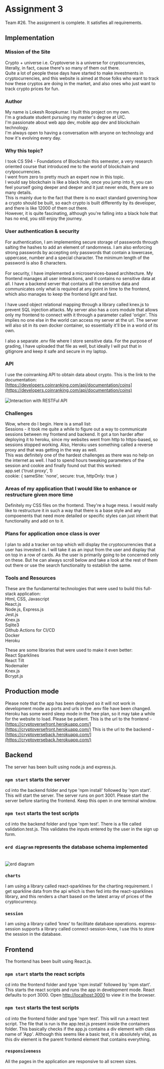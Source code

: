 # Assignment 3

Team #26. The assignment is complete. It satisfies all requirements.

 ## Implementation

 ### Mission of the Site

 Crypto + universe i.e. Cryptoverse is a universe for cryptocurrencies, literally, in fact, cause there's so many of them out there.<br/>
 Quite a lot of people these days have started to make investments in cryptocurrencies, and this website is aimed at those folks who want to
 track how these cryptos are doing in the market, and also ones who just want to track crypto prices for fun.

 ### Author

 My name is Lokesh Roopkumar. I built this project on my own. <br/>
 I'm a graduate student pursuing my master's degree at UIC. <br/>
 I'm passionate about web app dev, mobile app dev and blockchain technology. <br/>
 I'm always open to having a conversation with anyone on technology and how it's evolving every day.

 ### Why this topic?

 I took CS 594 - Foundations of Blockchain this semester, a very research oriented course that introduced me to the world of blockchain and crytpocurrencies. <br/>
 I went from zero to pretty much an expert now in this topic. <br/>
 I would say blockchain is like a black hole, once you jump into it, you can feel yourself going deeper and deeper and it just never ends, there are so many details. <br/>
 This is mainly due to the fact that there is no exact standard governing how a crypto should be built, so each crypto is built differently by its developer, and there is like 12000 of them out there. <br/>
 However, it is quite fascinating, although you're falling into a black hole that has no end, you still enjoy the journey.

 ### User authentication & security

 For authentication, I am implementing secure storage of passwords through salting the hashes to add an element of randomness. I am also enforcing strong passwords by accepting only passwords that contain a lowercase, uppercase, number and a special character. The minimum length of the password is also 8 characters. <br/> <br/>
 For security, I have implemented a microservices-based architecture. My frontend manages all user interactions, and it contains no sensitive data at all. I have a backend server that contains all the sensitive data and communicates only what is required at any point in time to the frontend, which also manages to keep the frontend light and fast. <br/> <br/>
 I have used object relational mapping through a library called knex.js to prevent SQL injection attacks. My server also has a cors module that allows only my frontend to connect with it through a parameter called 'origin'. This implies no one else in the world can access my server at the url. The server will also sit in its own docker container, so essentially it'll be in a world of its own. <br/> <br/>
 I also a separate .env file where I store sensitive data. For the purpose of grading, I have uploaded that file as well, but ideally I will put that in gitignore and keep it safe and secure in my laptop.

### API

I use the coinranking API to obtain data about crypto. This is the link to the documentation:
[https://developers.coinranking.com/api/documentation/coins](https://developers.coinranking.com/api/documentation/coins)  <br/>  <br/>
![Interaction with RESTFul API](./backend/images/Interaction_with_REST_API.png)


### Challenges

Wow, where do I begin. Here is a small list: <br/>
Sessions - it took me quite a while to figure out a way to communicate sessions between my frontend and backend. It got a ton harder after deploying it to heroku, since my websites went from http to https-based, so sessions stopped working. Also, Heroku uses something called a reverse proxy and that was getting in the way as well. <br/>
This was definitely one of the hardest challenges as there was no help on the internet as well. I had to spend hours tweaking parameters of the session and cookie and finally found out that this worked: <br/>
app.set ('trust proxy', 1) <br/>
cookie: { sameSite: 'none', secure: true, httpOnly: true }

### Areas of my application that I would like to enhance or restructure given more time

Definitely my CSS files on the frontend. They're a huge mess. I would really like to restructure it in such a way that there is a base style and any compoenents that need more detailed or specific styles can just inherit that functionality and add on to it.

### Plans for application once class is over

I plan to add a tracker on top which will display the cryptocurrencies that a user has invested in. I will take it as an input from the user and display that on top in a row of cards. As the user is primarily going to be concerned only on these. But he can always scroll below and take a look at the rest of them out there or use the search functionality to establish the same.

### Tools and Resources

These are the fundamental technologies that were used to build this full-stack application:  <br/>
Html, CSS, Javascript <br/>
React.js <br/>
Node.js, Express.js <br/>
Jest.js <br/>
Knex.js <br/>
Sqlite3 <br/>
Github Actions for CI/CD <br/>
Docker <br/>
Heroku <br/>

These are some libraries that were used to make it even better:  <br/>
React Sparklines <br/>
React Tilt <br/>
Nodemailer <br/>
Knex.js <br/>
Bcrypt.js <br/>

## Production mode

Please note that the app has been deployed so it will not work in development mode as ports and urls in the .env file have been changed.
Heroku has some weird sleep mode in the free plan, so it may take a while for the website to load. Please be patient.
This is the url to the frontend - [https://cryptoversefront.herokuapp.com/](https://cryptoversefront.herokuapp.com/)
This is the url to the backend - [https://cryptoverseback.herokuapp.com/](https://cryptoverseback.herokuapp.com/)

## Backend

The server has been built using node.js and express.js.

### `npm start` starts the server

cd into the backend folder and type 'npm install' followed by 'npm start'. This will start the server.
The server runs on port 3001. Please start the server before starting the frontend.
Keep this open in one terminal window.

### `npm test` starts the test scripts

cd into the backend folder and type 'npm test'.
There is a file called validation.test.js. This validates the inputs entered by the user in the sign up form.

### `erd diagram` represents the database schema implemented <br/><br/>

![erd diagram](./backend/images/erd_diagram.drawio.png)

### `charts`

I am using a library called react-sparklines for the charting requirement. I get sparkline data from the api which is then fed into the
react-sparklines library, and this renders a chart based on the latest array of prices of the cryptocurrency.

### `session`

I am using a library called 'knex' to facilitate database operations. express-session supports a library called connect-session-knex, I
use this to store the session in the database.

## Frontend

The frontend has been built using React.js.

### `npm start` starts the react scripts

cd into the frontend folder and type 'npm install' followed by 'npm start'. This starts the react scripts and runs the app in development mode.
React defaults to port 3000.
Open [http://localhost:3000](http://localhost:3000) to view it in the browser.

### `npm test` starts the test scripts

cd into the frontend folder and type 'npm test'. This will run a react test script.
The file that is run is the app.test.js present inside the containers folder.
This basically checks if the app.js contains a div element with class name of 'App'.
Although this seems like a basic test, it is absolutely vital, as this div element is the parent frontend element that contains everything.

### `responsiveness`

All the pages in the application are responsive to all screen sizes.
